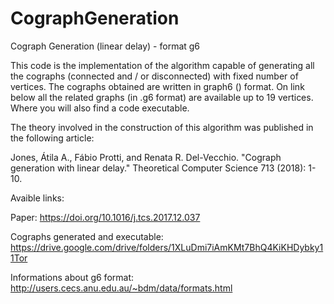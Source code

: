 # CographGeneration
Cograph Generation (linear delay) - format g6

This code is the implementation of the algorithm capable of generating all the cographs (connected and / or disconnected) with fixed number of vertices. The cographs obtained are written in graph6 () format. On link below all the related graphs (in .g6 format) are available up to 19 vertices. Where you will also find a code executable.

The theory involved in the construction of this algorithm was published in the following article:

Jones, Átila A., Fábio Protti, and Renata R. Del-Vecchio. "Cograph generation with linear delay." Theoretical Computer Science 713 (2018): 1-10.

Avaible links:

Paper: https://doi.org/10.1016/j.tcs.2017.12.037

Cographs generated and executable: https://drive.google.com/drive/folders/1XLuDmi7iAmKMt7BhQ4KiKHDybky11Tor

Informations about g6 format: http://users.cecs.anu.edu.au/~bdm/data/formats.html
